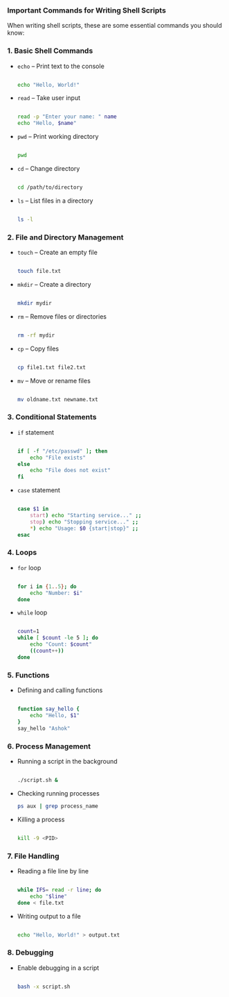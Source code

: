 ### **Important Commands for Writing Shell Scripts**

When writing shell scripts, these are some essential commands you should know:

### **1. Basic Shell Commands**

- `echo` – Print text to the console
    
    ```bash
    
    echo "Hello, World!"
    
    ```
    
- `read` – Take user input
    
    ```bash
    
    read -p "Enter your name: " name
    echo "Hello, $name"
    
    ```
    
- `pwd` – Print working directory
    
    ```bash
    
    pwd
    
    ```
    
- `cd` – Change directory
    
    ```bash
    
    cd /path/to/directory
    
    ```
    
- `ls` – List files in a directory
    
    ```bash
    
    ls -l
    
    ```
    

### **2. File and Directory Management**

- `touch` – Create an empty file
    
    ```bash
    
    touch file.txt
    
    ```
    
- `mkdir` – Create a directory
    
    ```bash
    
    mkdir mydir
    
    ```
    
- `rm` – Remove files or directories
    
    ```bash
    
    rm -rf mydir
    
    ```
    
- `cp` – Copy files
    
    ```bash
    
    cp file1.txt file2.txt
    
    ```
    
- `mv` – Move or rename files
    
    ```bash
    
    mv oldname.txt newname.txt
    
    ```
    

### **3. Conditional Statements**

- `if` statement
    
    ```bash
    
    if [ -f "/etc/passwd" ]; then
        echo "File exists"
    else
        echo "File does not exist"
    fi
    
    ```
    
- `case` statement
    
    ```bash
    
    case $1 in
        start) echo "Starting service..." ;;
        stop) echo "Stopping service..." ;;
        *) echo "Usage: $0 {start|stop}" ;;
    esac
    
    ```
    

### **4. Loops**

- `for` loop
    
    ```bash
    
    for i in {1..5}; do
        echo "Number: $i"
    done
    
    ```
    
- `while` loop
    
    ```bash
    
    count=1
    while [ $count -le 5 ]; do
        echo "Count: $count"
        ((count++))
    done
    
    ```
    

### **5. Functions**

- Defining and calling functions
    
    ```bash
    
    function say_hello {
        echo "Hello, $1"
    }
    say_hello "Ashok"
    
    ```
    

### **6. Process Management**

- Running a script in the background
    
    ```bash
    
    ./script.sh &
    
    ```
    
- Checking running processes
    
    ```bash
    ps aux | grep process_name
    
    ```
    
- Killing a process
    
    ```bash
    
    kill -9 <PID>
    
    ```
    

### **7. File Handling**

- Reading a file line by line
    
    ```bash
    
    while IFS= read -r line; do
        echo "$line"
    done < file.txt
    
    ```
    
- Writing output to a file
    
    ```bash
    
    echo "Hello, World!" > output.txt
    
    ```
    

### **8. Debugging**

- Enable debugging in a script
    
    ```bash
    
    bash -x script.sh
    
    ```